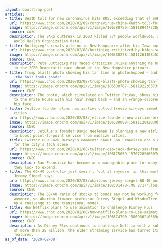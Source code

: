 ```yaml
---
layout: bootstrap-post
articles:
- title: Death toll for new coronavirus hits 805, exceeding that of SARS
  url: https://www.cnbc.com/2020/02/09/coronavirus-china-death-toll-for-new-virus-exceeds-that-of-sars.html
  image: https://image.cnbcfm.com/api/v1/image/106380756-1581189427728gettyimages-1198920003.jpeg?v=1581189527
  source: CNBC
  description: The SARS outbreak in 2003 killed 774 people worldwide, according to
    World Health Organization data.
- title: Buttigieg's rivals pile on in New Hampshire after his Iowa success
  url: https://www.cnbc.com/2020/02/08/buttigieg-criticized-by-biden-sanders-and-klobuchar-in-new-hampshire.html
  image: https://image.cnbcfm.com/api/v1/image/106380278-15811261408452020-02-08t013240z_220830366_hp1eg2804agh0_rtrmadp_3_usa-election-debate.jpg?v=1581126237
  source: CNBC
  description: Pete Buttigieg has faced criticism unlike anything he has seen so far
    in the 2020 Democratic race ahead of the New Hampshire primary.
- title: Trump blasts photo showing his tan line as photoshopped — and then asks if
    'the hair looks good?'
  url: https://www.cnbc.com/2020/02/08/trump-blasts-photo-showing-tan-line-as-photoshopped.html
  image: https://image.cnbcfm.com/api/v1/image/106380767-1581192226373rts318wa.jpg?v=1581192303
  source: CNBC
  description: The photo, which circulated on Twitter Friday, shows him returning
    to the White House with his hair swept back — and an orange-colored tan line surrounding
    his face.
- title: JetBlue founder plans new airline called Breeze Airways aimed at midsize
    cities
  url: https://www.cnbc.com/2020/02/08/jetblue-founders-new-airline-breeze-to-boost-midsize-cities-service.html
  image: https://image.cnbcfm.com/api/v1/image/106380088-1581112082030breeze_-_emb_195.jpg?v=1581112143
  source: CNBC
  description: JetBlue's founder David Neeleman is planning a new airline that aims
    to boost point-to-point service from midsize cities.
- title: Twitter CEO Jack Dorsey's comments about San Francisco are a warning sign
    for the city's tech scene
  url: https://www.cnbc.com/2020/02/08/twitter-ceo-jack-dorsey-san-francisco-comments-a-warning-sign.html
  image: https://image.cnbcfm.com/api/v1/image/106175059-1570728966607gettyimages-1151694547.jpeg?v=1570729014
  source: CNBC
  description: San Francisco has become an unmanageable place for many companies as
    they look to expand.
- title: The 60-40 portfolio just doesn't 'cut it anymore' in this market, Wharton's
    Jeremy Siegel says
  url: https://www.cnbc.com/2020/02/08/whartons-jeremy-siegel-60-40-portfolio-doesnt-cut-it-anymore.html
  image: https://image.cnbcfm.com/api/v1/image/102301470-IMG_2717r.jpg?v=1540218581
  source: CNBC
  description: The 60/40 ratio of stocks to bonds may not be working for investors
    anymore, so Wharton finance professor Jeremy Siegel and WisdomTree are putting
    up a challenge to the traditional model.
- title: How Netflix plans to use animation to challenge Disney Plus
  url: https://www.cnbc.com/2020/02/08/how-netflix-plans-to-use-animation-to-challenge-disney-plus.html
  image: https://image.cnbcfm.com/api/v1/image/106374790-1580936210569gettyimages-1185116634.jpeg?v=1580936521
  source: CNBC
  description: As Disney Plus continues to challenge Netflix with a subscriber base
    of more than 28 million, the elder streaming service has turned its focus to animated
    features.
as_of_date: '2020-02-08'
---
```


